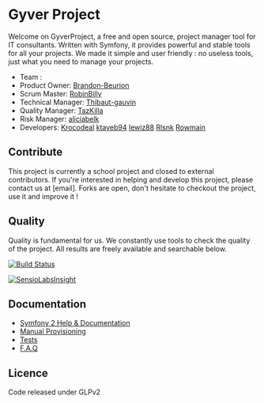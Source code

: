 # Gyver Project

Welcome on GyverProject, a free and open source, project manager tool for IT consultants.
Written with Symfony, it provides powerful and stable tools for all your projects.
We made it simple and user friendly : no useless tools, just what you need to manage your projects.

* Team :
 * Product Owner: [Brandon-Beurion](https://github.com/Brandon-Beurion)
 * Scrum Master: [RobinBilly](https://github.com/RobinBilly)
 * Technical Manager: [Thibaut-gauvin](https://github.com/Thibaut-gauvin)
 * Quality Manager: [TazKilla](https://github.com/TazKilla)
 * Risk Manager: [aliciabelk](https://github.com/aliciabelk)
 * Developers: [Krocodeal](https://github.com/Krocodeal) [ktayeb94](https://github.com/ktayeb94) [lewiz88](https://github.com/lewiz88) [Rlsnk](https://github.com/Rlsnk) [Rowmain](https://github.com/Rowmain)

## Contribute

This project is currently a school project and closed to external contributors. If you're interested in helping and develop this project, please contact us at [email]. Forks are open, don't hesitate to checkout the project, use it and improve it !

## Quality

Quality is fundamental for us. We constantly use tools to check the quality of the project. All results are freely available and searchable below.

[![Build Status](https://travis-ci.org/TechGameCrew/GyverProject.svg)](https://travis-ci.org/TechGameCrew/GyverProject)

[![SensioLabsInsight](https://insight.sensiolabs.com/projects/b7ec2306-4268-4661-b2d3-64e667800a25/small.png)](https://insight.sensiolabs.com/projects/b7ec2306-4268-4661-b2d3-64e667800a25)

## Documentation

* [Symfony 2 Help & Documentation](app/Resources/doc/symfonyDoc.md)
* [Manual Provisioning](app/Resources/doc/manual.md)
* [Tests](app/Resources/doc/test.md)
* [F.A.Q](app/Resources/doc/faq.md)

## Licence

Code released under GLPv2







